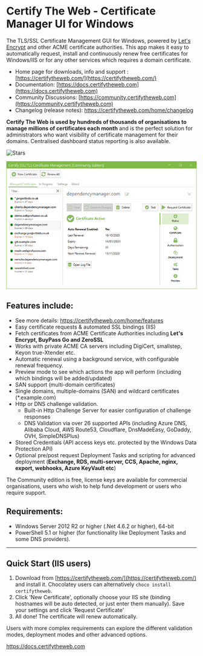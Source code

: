 # Certify The Web - Certificate Manager UI for Windows

The TLS/SSL Certificate Management GUI for Windows, powered by [Let's Encrypt](https://letsencrypt.org/) and other ACME certificate authorities. This app makes it easy to automatically request, install and continuously renew free certificates for Windows/IIS or for any other services which requires a domain certificate.  

- Home page for downloads, info and support : [https://certifytheweb.com/](https://certifytheweb.com/)
- Documentation: [https://docs.certifytheweb.com](https://docs.certifytheweb.com)
- Community Discussions: [https://community.certifytheweb.com](https://community.certifytheweb.com)
- Changelog (release notes): https://certifytheweb.com/home/changelog

**Certify The Web is used by hundreds of thousands of organisations to manage millions of certificates each month** and is the perfect solution for administrators who want visibility of certificate management for their domains. Centralised dashboard status reporting is also available.

![Stars](
https://img.shields.io/github/stars/webprofusion/certify.svg)

![Certify App Screenshot](docs/images/app-screenshot.png)

## Features include:
- See more details: https://certifytheweb.com/home/features
- Easy certificate requests & automated SSL bindings (IIS)
- Fetch certificates from ACME Certificate Authorities including **Let's Encrypt, BuyPass Go and ZeroSSL**
- Works with private ACME CA servers including DigiCert, smallstep, Keyon true-Xtender etc.
- Automatic renewal using a background service, with configurable renewal frequency.
- Preview mode to see which actions the app will perform (including which bindings will be added/updated)
- SAN support (multi-domain certificates)
- Single domains, multiple-domains (SAN) and wildcard certificates (*.example.com)
- Http or DNS challenge validation.
	- Built-in Http Challenge Server for easier configuration of challenge responses
	- DNS Validation via over 26 supported APIs (including Azure DNS, Alibaba Cloud, AWS Route53, Cloudflare, DnsMadeEasy, GoDaddy, OVH, SimpleDNSPlus)
- Stored Credentials (API access keys etc. protected by the Windows Data Protection API)
- Optional pre/post request Deployment Tasks and scripting for advanced deployment (**Exchange, RDS, multi-server, CCS, Apache, nginx, export, webhooks, Azure KeyVault etc**)

The Community edition is free, license keys are available for commercial organisations, users who wish to help fund development or users who require support.

## Requirements:
- Windows Server 2012 R2 or higher (.Net 4.6.2 or higher), 64-bit
- PowerShell 5.1 or higher (for functionality like Deployment Tasks and some DNS providers).
----------
Quick Start (IIS users)
----------
1. Download from [https://certifytheweb.com/](https://certifytheweb.com/) and install it. Chocolatey users can alternatively `choco install certifytheweb`.
2. Click 'New Certificate', optionally choose your IIS site (binding hostnames will be auto detected, or just enter them manually). Save your settings and click 'Request Certificate'
3. All done! The certificate will renew automatically.

Users with more complex requirements can explore the different validation modes, deployment modes and other advanced options.

https://docs.certifytheweb.com

